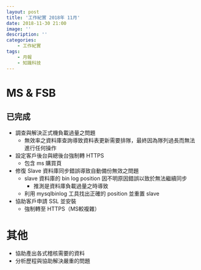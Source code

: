 ```yaml
---
layout: post
title: '工作紀實 2018年 11月'
date: 2018-11-30 21:00
image: ''
description: ''
categories:
    - 工作紀實
tags:
    - 月報
    - 知識科技
---
```


# MS & FSB

## 已完成

* 調查與解決正式機負載過量之問題
    + 無效率之資料庫查詢導致資料表更新需要排隊，最終因為隊列過長而無法進行任何操作
* 設定客戶後台與總後台強制轉 HTTPS
    + 包含 ms 購買頁
* 修復 Slave 資料庫同步錯誤導致自動備份無效之問題
    + slave 資料庫的 bin log position 因不明原因錯誤以致於無法繼續同步
        - 推測是資料庫負載過量之時導致
    + 利用 mysqlbinlog 工具找出正確的 position 並重置 slave 
* 協助客戶申請 SSL 並安裝
    + 強制轉至 HTTPS（MS較複雜）

# 其他

* 協助產出各式稽核需要的資料
* 分析歷程與協助解決嚴重的問題
